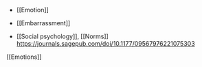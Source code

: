   - [[Emotion]]
  - [[Embarrassment]]

  - [[Social psychology]],
    [[Norms]]
    https://journals.sagepub.com/doi/10.1177/09567976221075303

[[Emotions]]